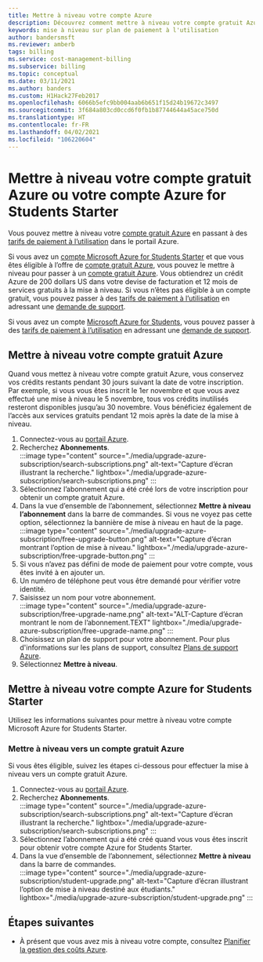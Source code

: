 ```yaml
---
title: Mettre à niveau votre compte Azure
description: Découvrez comment mettre à niveau votre compte gratuit Azure ou votre compte Azure for Students Starter. Consultez des informations supplémentaires sur les plans de support Azure.
keywords: mise à niveau sur plan de paiement à l'utilisation
author: bandersmsft
ms.reviewer: amberb
tags: billing
ms.service: cost-management-billing
ms.subservice: billing
ms.topic: conceptual
ms.date: 03/11/2021
ms.author: banders
ms.custom: H1Hack27Feb2017
ms.openlocfilehash: 6066b5efc9bb004aab6b651f15d24b19672c3497
ms.sourcegitcommit: 3f684a803cd0ccd6f0fb1b87744644a45ace750d
ms.translationtype: HT
ms.contentlocale: fr-FR
ms.lasthandoff: 04/02/2021
ms.locfileid: "106220604"
---
```

# <a name="upgrade-your-azure-free-account-or-azure-for-students-starter-account"></a>Mettre à niveau votre compte gratuit Azure ou votre compte Azure for Students Starter

Vous pouvez mettre à niveau votre [compte gratuit Azure](https://azure.microsoft.com/free/) en passant à des [tarifs de paiement à l’utilisation](https://azure.microsoft.com/offers/ms-azr-0003p/) dans le portail Azure.

Si vous avez un [compte Microsoft Azure for Students Starter](https://azure.microsoft.com/offers/ms-azr-0144p/) et que vous êtes éligible à l’offre de [compte gratuit Azure](https://azure.microsoft.com/free/), vous pouvez le mettre à niveau pour passer à un [compte gratuit Azure](https://azure.microsoft.com/free/). Vous obtiendrez un crédit Azure de 200 dollars US dans votre devise de facturation et 12 mois de services gratuits à la mise à niveau. Si vous n’êtes pas éligible à un compte gratuit, vous pouvez passer à des [tarifs de paiement à l’utilisation](https://azure.microsoft.com/offers/ms-azr-0003p/) en adressant une [demande de support](https://go.microsoft.com/fwlink/?linkid=2083458).

Si vous avez un compte [Microsoft Azure for Students](https://azure.microsoft.com/offers/ms-azr-0170p/), vous pouvez passer à des [tarifs de paiement à l’utilisation](https://azure.microsoft.com/offers/ms-azr-0003p/) en adressant une [demande de support](https://go.microsoft.com/fwlink/?linkid=2083458).

<a id="freetrial"></a>

## <a name="upgrade-your-azure-free-account"></a>Mettre à niveau votre compte gratuit Azure

Quand vous mettez à niveau votre compte gratuit Azure, vous conservez vos crédits restants pendant 30 jours suivant la date de votre inscription. Par exemple, si vous vous êtes inscrit le 1er novembre et que vous avez effectué une mise à niveau le 5 novembre, tous vos crédits inutilisés resteront disponibles jusqu’au 30 novembre. Vous bénéficiez également de l’accès aux services gratuits pendant 12 mois après la date de la mise à niveau.

1. Connectez-vous au [portail Azure](https://portal.azure.com).
1. Recherchez **Abonnements**.  
    :::image type="content" source="./media/upgrade-azure-subscription/search-subscriptions.png" alt-text="Capture d’écran illustrant la recherche." lightbox="./media/upgrade-azure-subscription/search-subscriptions.png" :::
1. Sélectionnez l’abonnement qui a été créé lors de votre inscription pour obtenir un compte gratuit Azure.
1. Dans la vue d’ensemble de l’abonnement, sélectionnez **Mettre à niveau l’abonnement** dans la barre de commandes. Si vous ne voyez pas cette option, sélectionnez la bannière de mise à niveau en haut de la page.  
    :::image type="content" source="./media/upgrade-azure-subscription/free-upgrade-button.png" alt-text="Capture d’écran montrant l’option de mise à niveau." lightbox="./media/upgrade-azure-subscription/free-upgrade-button.png" :::
1. Si vous n’avez pas défini de mode de paiement pour votre compte, vous êtes invité à en ajouter un.
1. Un numéro de téléphone peut vous être demandé pour vérifier votre identité.
1. Saisissez un nom pour votre abonnement.  
     :::image type="content" source="./media/upgrade-azure-subscription/free-upgrade-name.png" alt-text="ALT-Capture d’écran montrant le nom de l’abonnement.TEXT" lightbox="./media/upgrade-azure-subscription/free-upgrade-name.png" :::
1. Choisissez un plan de support pour votre abonnement. Pour plus d'informations sur les plans de support, consultez [Plans de support Azure](https://azure.microsoft.com/us/support/plans/).
1. Sélectionnez **Mettre à niveau**.

<a id="student"></a>

## <a name="upgrade-your-azure-for-students-starter-account"></a>Mettre à niveau votre compte Azure for Students Starter

Utilisez les informations suivantes pour mettre à niveau votre compte Microsoft Azure for Students Starter.

### <a name="upgrade-to-an-azure-free-account"></a>Mettre à niveau vers un compte gratuit Azure

Si vous êtes éligible, suivez les étapes ci-dessous pour effectuer la mise à niveau vers un compte gratuit Azure.

1. Connectez-vous au [portail Azure](https://portal.azure.com).
1. Recherchez **Abonnements**.  
    :::image type="content" source="./media/upgrade-azure-subscription/search-subscriptions.png" alt-text="Capture d’écran illustrant la recherche." lightbox="./media/upgrade-azure-subscription/search-subscriptions.png" :::
1. Sélectionnez l’abonnement qui a été créé quand vous vous êtes inscrit pour obtenir votre compte Azure for Students Starter.
1. Dans la vue d’ensemble de l’abonnement, sélectionnez **Mettre à niveau** dans la barre de commandes.  
    :::image type="content" source="./media/upgrade-azure-subscription/student-upgrade.png" alt-text="Capture d’écran illustrant l’option de mise à niveau destiné aux étudiants." lightbox="./media/upgrade-azure-subscription/student-upgrade.png" :::

## <a name="next-steps"></a>Étapes suivantes

- À présent que vous avez mis à niveau votre compte, consultez [Planifier la gestion des coûts Azure](../understand/plan-manage-costs.md).
